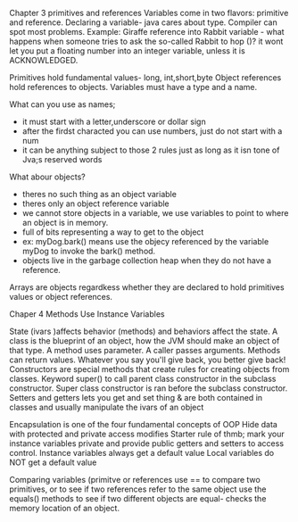 Chapter 3 primitives and references
Variables come in two flavors: primitive and reference.
Declaring a variable- java cares about type.
Compiler can spot most problems.
Example: Giraffe reference into Rabbit variable - what happens when 
someone tries to ask the so-called Rabbit to hop ()? it wont let you put a floating number into
an integer variable, unless it is ACKNOWLEDGED.

Primitives hold fundamental values- long, int,short,byte
Object references hold references to objects.
Variables must have a type and a name.

What can you use as names;
- it must start with a letter,underscore or dollar sign
- after the firdst characted you can use numbers, just do not start with a num
- it can be anything subject to those 2 rules just as long as it isn tone of Jva;s reserved words

What abour objects?
- theres no such thing as an object variable
- theres only an object reference variable
-  we cannot store objects in a variable, we use variables to point to where an object is in memory.
-  full of bits representing a way to get to the object
-  ex: myDog.bark() means use the objecy referenced by the variable myDog to invoke the bark() method.
-  objects live in the garbage collection heap when they do not have a reference.

  Arrays are objects regardkess whether they are declared to hold primitives values or object references.

Chaper 4 Methods Use Instance Variables

State (ivars )affects behavior (methods) and behaviors affect the state.
A class is the blueprint of an object, how the JVM should make an object of that type.
A method uses parameter. A caller passes arguments.
Methods can return values.
Whatever you say you'll give back, you better give back!
Constructors are special methods that create rules for creating objects from classes.
Keyword super() to call parent class constructor in the subclass constructor.
Super class constructor is ran before the subclass constructor.
Setters and getters lets you get and set thing  & are both contained in classes and usually manipulate the ivars of an object

Encapsulation is one of the four fundamental concepts of OOP
Hide data with protected and private access modifies
Starter rule of thmb;
mark your instance variables private and provide public getters and setters to access control.
Instance variables always get a default value
Local variables do NOT get a default value

Comparing variables (primitve or references
use == to compare two primitives, or to see if two references refer to the same object
use the equals() methods to see if two different objects are equal- checks the memory location of an object.



                                                                                                                                                                                                            


                                                                                                                                          
                                                                                                                                                      
